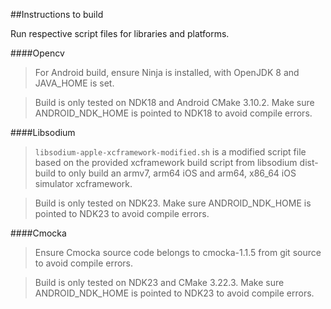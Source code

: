 ##Instructions to build

Run respective script files for libraries and platforms.

####Opencv
> For Android build, ensure Ninja is installed, with OpenJDK 8
> and JAVA_HOME is set.

> Build is only tested on NDK18 and Android CMake 3.10.2. Make sure 
> ANDROID_NDK_HOME is pointed to NDK18 to avoid compile errors.
> 

####Libsodium
> `libsodium-apple-xcframework-modified.sh` is a modified
> script file based on the provided xcframework build script
> from libsodium dist-build to only build an armv7, arm64 iOS and 
> arm64, x86_64 iOS simulator xcframework.

> Build is only tested on NDK23. Make sure ANDROID_NDK_HOME is
> pointed to NDK23 to avoid compile errors.

####Cmocka
> Ensure Cmocka source code belongs to cmocka-1.1.5 from git source
> to avoid compile errors.

> Build is only tested on NDK23 and CMake 3.22.3. Make sure 
> ANDROID_NDK_HOME is pointed to NDK23 to avoid compile errors.
